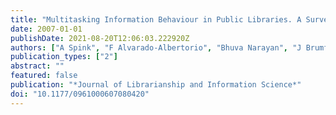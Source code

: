 ```yaml
---
title: "Multitasking Information Behaviour in Public Libraries. A Survey Study"
date: 2007-01-01
publishDate: 2021-08-20T12:06:03.222920Z
authors: ["A Spink", "F Alvarado-Albertorio", "Bhuva Narayan", "J Brumfield", "M Park"]
publication_types: ["2"]
abstract: ""
featured: false
publication: "*Journal of Librarianship and Information Science*"
doi: "10.1177/0961000607080420"
---
```


